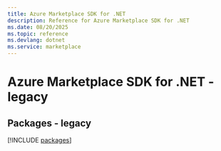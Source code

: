```yaml
---
title: Azure Marketplace SDK for .NET
description: Reference for Azure Marketplace SDK for .NET
ms.date: 08/20/2025
ms.topic: reference
ms.devlang: dotnet
ms.service: marketplace
---
```

# Azure Marketplace SDK for .NET - legacy
## Packages - legacy
[!INCLUDE [packages](marketplace-index.md)]